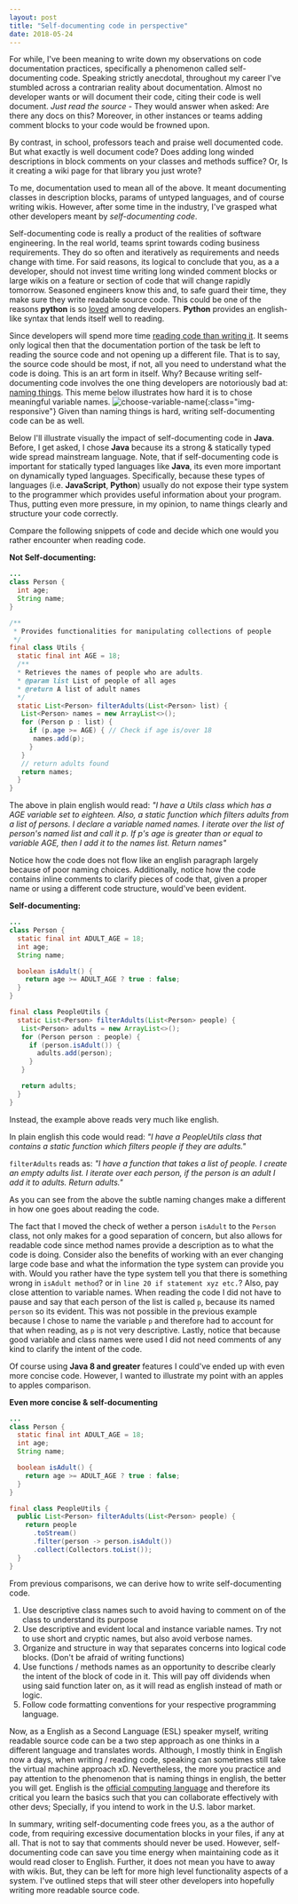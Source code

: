 ```yaml
---
layout: post
title: "Self-documenting code in perspective"
date: 2018-05-24
---
```


For while, I've been meaning to write down my observations on code documentation practices, specifically a phenomenon called self-documenting code. Speaking strictly anecdotal, throughout my career I've stumbled across a contrarian reality about documentation. Almost no developer wants or will document their code, citing their code is well document. *Just read the source* - They would answer when asked: Are there any docs on this? Moreover, in other instances or teams adding comment blocks to your code would be frowned upon.

By contrast, in school, professors teach and praise well documented code. But what exactly is well document code? Does adding long winded descriptions in block comments on your classes and methods suffice? Or, Is it creating a wiki page for that library you just wrote?

To me, documentation used to mean all of the above. It meant documenting classes in description blocks, params of untyped languages, and of course writing wikis. However, after some time in the industry, I've grasped what other developers meant by *self-documenting code*.

Self-documenting code is really a product of the realities of software engineering. In the real world, teams sprint towards coding business requirements. They do so often and iteratively as requirements and needs change with time. For said reasons, its logical to conclude that you, as a a developer, should not invest time writing long winded comment blocks or large wikis on a feature or section of code that will change rapidly tomorrow. Seasoned engineers know this and, to safe guard their time, they make sure they write readable source code. This could be one of the reasons **python** is so [loved](https://insights.stackoverflow.com/survey/2018/) among developers. **Python** provides an english-like syntax that lends itself well to reading.

Since developers will spend more time [reading code than writing it](https://www.goodreads.com/quotes/835238-indeed-the-ratio-of-time-spent-reading-versus-writing-is). It seems only logical then that the documentation portion of the task be left to reading the source code and not opening up a different file. That is to say, the source code should be most, if not, all you need to understand what the code is doing. This is an art form in itself. Why? Because writing self-documenting code involves the one thing developers are notoriously bad at: [naming things](http://hilton.org.uk/blog/why-naming-things-is-hard). This meme below illustrates how hard it is to chose meaningful variable names.
![choose-variable-name](../../../assets/ChooseVariableName.png){:class="img-responsive"}
Given than naming things is hard, writing self-documenting code can be as well.

Below I'll illustrate visually the impact of self-documenting code in **Java**. Before, I get asked, I chose **Java** because its a strong & statically typed wide spread mainstream language. Note, that if self-documenting code is important for statically typed languages like **Java**, its even more important on dynamically typed languages. Specifically, because these types of languages (i.e. **JavaScript**, **Python**) usually do not expose their type system to the programmer which provides useful information about your program. Thus, putting even more pressure, in my opinion, to name things clearly and structure your code correctly.

Compare the following snippets of code and decide which one would you rather encounter when reading code.

**Not Self-documenting:**
~~~ java
...
class Person {
  int age;
  String name;
}

/**
 * Provides functionalities for manipulating collections of people
 */
final class Utils {
  static final int AGE = 18;
  /**
  * Retrieves the names of people who are adults.
  * @param list List of people of all ages
  * @return A list of adult names
  */
  static List<Person> filterAdults(List<Person> list) {
   List<Person> names = new ArrayList<>();
   for (Person p : list) {
     if (p.age >= AGE) { // Check if age is/over 18
      names.add(p);
     }
   }
   // return adults found
   return names;
  }
}
~~~
The above in plain english would read:
*"I have a Utils class which has a AGE variable set to eighteen. Also, a static function which filters adults from a list of persons. I declare a variable named names. I iterate over the list of person's named list and call it p. If p's age is greater than or equal to variable AGE, then I add it to the names list. Return names"*

Notice how the code does not flow like an english paragraph largely because of poor naming choices. Additionally, notice how the code contains inline comments to clarify pieces of code that, given a proper name or using a different code structure, would've been evident.

**Self-documenting:**
``` java
...
class Person {
  static final int ADULT_AGE = 18;
  int age;
  String name;

  boolean isAdult() {
    return age >= ADULT_AGE ? true : false;
  }
}

final class PeopleUtils {
  static List<Person> filterAdults(List<Person> people) {
   List<Person> adults = new ArrayList<>();
   for (Person person : people) {
     if (person.isAdult()) {
       adults.add(person);
     }
   }

   return adults;
  }
}
```
Instead, the example above reads very much like english.

In plain english this code would read:
*"I have a PeopleUtils class that contains a static function which filters people if they are adults."*

`filterAdults` reads as:
*"I have a function that takes a list of people. I create an empty adults list. I iterate over each person, if the person is an adult I add it to adults. Return adults."*

As you can see from the above the subtle naming changes make a different in how one goes about reading the code.

The fact that I moved the check of wether a person `isAdult` to the `Person` class, not only makes for a good separation of concern, but also allows for readable code since method names provide a description as to what the code is doing. Consider also the benefits of working with an ever changing large code base and what the information the type system can provide you with. Would you rather have the type system tell you that there is something wrong in `isAdult method`? or in `line 20 if statement xyz etc.`?
Also, pay close attention to variable names. When reading the code I did not have to pause and say that each person of the list is called `p`, because its named `person` so its evident. This was not possible in the previous example because I chose to name the variable `p` and therefore had to account for that when reading, as `p` is not very descriptive. Lastly, notice that because good variable and class names were used I did not need comments of any kind to clarify the intent of the code.

Of course using **Java 8 and greater** features I could've ended up with even more concise code. However, I wanted to illustrate my point with an apples to apples comparison.

**Even more concise & self-documenting**
```java
...
class Person {
  static final int ADULT_AGE = 18;
  int age;
  String name;

  boolean isAdult() {
    return age >= ADULT_AGE ? true : false;
  }
}

final class PeopleUtils {
  public List<Person> filterAdults(List<Person> people) {
    return people
      .toStream()
      .filter(person -> person.isAdult())
      .collect(Collectors.toList());
  }
}
```

From previous comparisons, we can derive how to write self-documenting code.
  1. Use descriptive class names such to avoid having to comment on of the class to understand its purpose
  2. Use descriptive and evident local and instance variable names. Try not to use short and cryptic names, but also avoid verbose names.
  3. Organize and structure in way that separates concerns into logical code blocks. (Don't be afraid of writing functions)
  4. Use functions / methods names as an opportunity to describe clearly the intent of the block of code in it. This will pay off dividends when using said function later on, as it will read as english instead of math or logic.
  5. Follow code formatting conventions for your respective programming language.

Now, as a English as a Second Language (ESL) speaker myself, writing readable source code can be a two step approach as one thinks in a different language and translates words. Although, I mostly think in English now a days, when writing / reading code, speaking can sometimes still take the virtual machine approach xD. Nevertheless, the more you practice and pay attention to the phenomenon that is naming things in english, the better you will get. English is the [official computing language](https://en.wikipedia.org/wiki/English_in_computing) and therefore its critical you learn the basics such that you can collaborate effectively with other devs; Specially, if you intend to work in the U.S. labor market.

In summary, writing self-documenting code frees you, as a the author of code, from requiring excessive documentation blocks in your files, if any at all. That is not to say that comments should never be used. However, self-documenting code can save you time energy when maintaining code as it would read closer to English. Further, it does not mean you have to away with wikis. But, they can be left for more high level functionality aspects of a system. I've outlined steps that will steer other developers into hopefully writing more readable source code.
